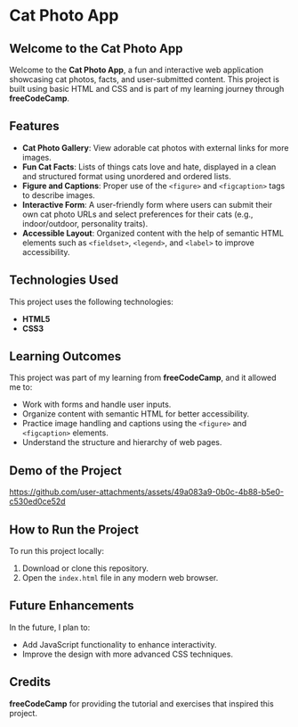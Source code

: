 
<html lang="en">
<head>
    <meta charset="UTF-8">
    <meta name="viewport" content="width=device-width, initial-scale=1.0">
    
</head>
<body>
    <main>
        <h1>Cat Photo App</h1>

        
<h2>Welcome to the Cat Photo App</h2>
            <p>Welcome to the <strong>Cat Photo App</strong>, a fun and interactive web application showcasing cat photos, facts, and user-submitted content. This project is built using basic HTML and CSS and is part of my learning journey through <strong>freeCodeCamp</strong>.</p>
        
<h2>Features</h2>
            <ul>
                <li><strong>Cat Photo Gallery</strong>: View adorable cat photos with external links for more images.</li>
                <li><strong>Fun Cat Facts</strong>: Lists of things cats love and hate, displayed in a clean and structured format using unordered and ordered lists.</li>
                <li><strong>Figure and Captions</strong>: Proper use of the <code>&lt;figure&gt;</code> and <code>&lt;figcaption&gt;</code> tags to describe images.</li>
                <li><strong>Interactive Form</strong>: A user-friendly form where users can submit their own cat photo URLs and select preferences for their cats (e.g., indoor/outdoor, personality traits).</li>
                <li><strong>Accessible Layout</strong>: Organized content with the help of semantic HTML elements such as <code>&lt;fieldset&gt;</code>, <code>&lt;legend&gt;</code>, and <code>&lt;label&gt;</code> to improve accessibility.</li>
            </ul>
        
  <h2>Technologies Used</h2>
            <p>This project uses the following technologies:</p>
            <ul>
                <li><strong>HTML5</strong></li>
                <li><strong>CSS3</strong></li>
            </ul>
        </section>

   <section>
            <h2>Learning Outcomes</h2>
            <p>This project was part of my learning from <strong>freeCodeCamp</strong>, and it allowed me to:</p>
            <ul>
                <li>Work with forms and handle user inputs.</li>
                <li>Organize content with semantic HTML for better accessibility.</li>
                <li>Practice image handling and captions using the <code>&lt;figure&gt;</code> and <code>&lt;figcaption&gt;</code> elements.</li>
                <li>Understand the structure and hierarchy of web pages.</li>
            </ul>
        </section>

   <section>
     <h2>Demo of the Project</h2>

  https://github.com/user-attachments/assets/49a083a9-0b0c-4b88-b5e0-c530ed0ce52d
  
  
  <h2>How to Run the Project</h2>
            <p>To run this project locally:</p>
            <ol>
                <li>Download or clone this repository.</li>




   <li>Open the <code>index.html</code> file in any modern web browser.</li>
            </ol>
        </section>
      <section>
            <h2>Future Enhancements</h2>
            <p>In the future, I plan to:</p>
            <ul>
                <li>Add JavaScript functionality to enhance interactivity.</li>
                <li>Improve the design with more advanced CSS techniques.</li>
            </ul>
        </section>
      <section>
            <h2>Credits</h2>
            <p><strong>freeCodeCamp</strong> for providing the tutorial and exercises that inspired this project.</p>
        </section>
    </main>
</body>
</html>
